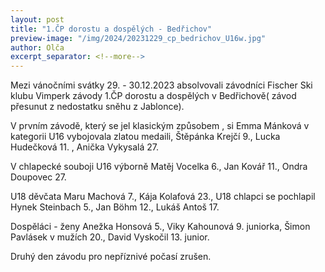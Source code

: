 ```yaml
---
layout: post
title: "1.ČP dorostu a dospělých - Bedřichov"
preview-image: "/img/2024/20231229_cp_bedrichov_U16w.jpg"
author: Olča
excerpt_separator: <!--more-->
---
```


Mezi vánočními svátky 29. - 30.12.2023 absolvovali závodníci Fischer Ski klubu Vimperk závody 1.ČP dorostu a dospělých v Bedřichově( závod přesunut z nedostatku sněhu z Jablonce).

V prvním závodě, který se jel klasickým způsobem , si Emma Mánková v kategorii U16 vybojovala zlatou medaili, Štěpánka Krejčí 9., Lucka Hudečková 11. , Anička Vykysalá 27.

V chlapecké souboji U16 výborně Matěj Vocelka 6., Jan Kovář 11., Ondra Doupovec 27.

U18 děvčata Maru Machová 7., Kája Kolafová 23., U18 chlapci se pochlapil Hynek Steinbach 5., Jan Böhm 12., Lukáš Antoš 17.

Dospěláci - ženy Anežka Honsová 5., Viky Kahounová 9. juniorka, Šimon Pavlásek v mužích 20., David Vyskočil 13. junior.


Druhý den závodu pro nepříznivé počasí zrušen.
<!--more-->